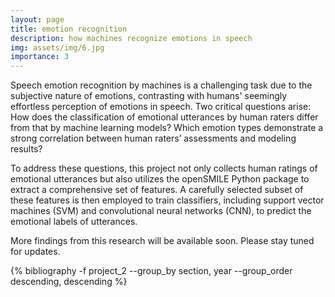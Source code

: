 ```yaml
---
layout: page
title: emotion recognition
description: how machines recognize emotions in speech
img: assets/img/6.jpg
importance: 3
---
```


Speech emotion recognition by machines is a challenging task due to the subjective nature of emotions, contrasting with humans' seemingly effortless perception of emotions in speech. Two critical questions arise: How does the classification of emotional utterances by human raters differ from that by machine learning models? Which emotion types demonstrate a strong correlation between human raters’ assessments and modeling results?

To address these questions, this project not only collects human ratings of emotional utterances but also utilizes the openSMILE Python package to extract a comprehensive set of features. A carefully selected subset of these features is then employed to train classifiers, including support vector machines (SVM) and convolutional neural networks (CNN), to predict the emotional labels of utterances.

More findings from this research will be available soon. Please stay tuned for updates.

<div class="publications">

{% bibliography -f project_2 --group_by section, year --group_order descending, descending %}

</div>